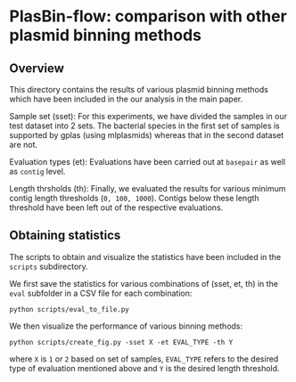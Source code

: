 # PlasBin-flow: comparison with other plasmid binning methods

## Overview

This directory contains the results of various plasmid binning methods which have been included in the our analysis in the main paper.

Sample set (sset): For this experiments, we have divided the samples in our test dataset into 2 sets. The bacterial species in the first set of samples is supported by gplas (using mlplasmids) whereas that in the second dataset are not.

Evaluation types (et): Evaluations have been carried out at `basepair` as well as `contig` level. 

Length thrsholds (th): Finally, we evaluated the results for various minimum contig length thresholds (`0, 100, 1000`). Contigs below these length threshold have been left out of the respective evaluations.

## Obtaining statistics

The scripts to obtain and visualize the statistics have been included in the `scripts` subdirectory. 

We first save the statistics for various combinations of (sset, et, th) in the `eval` subfolder in a CSV file for each combination:
```
python scripts/eval_to_file.py
```

We then visualize the performance of various binning methods:
```
python scripts/create_fig.py -sset X -et EVAL_TYPE -th Y 
```
where `X` is `1` or `2` based on set of samples, `EVAL_TYPE` refers to the desired type of evaluation mentioned above and `Y` is the desired length threshold. 
